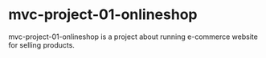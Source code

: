 # mvc-project-01-onlineshop
mvc-project-01-onlineshop is a project about running e-commerce website for selling products.

